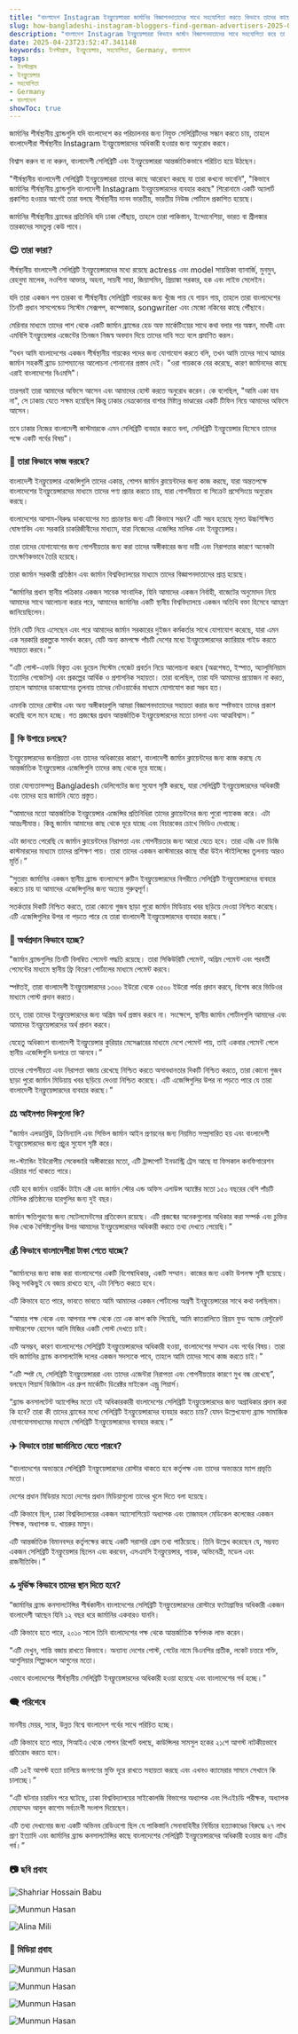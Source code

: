 ```yaml
---
title: "বাংলাদেশ Instagram ইনফ্লুয়েন্সাররা জার্মানির বিজ্ঞাপনদাতাদের সাথে সহযোগিতা করতে কিভাবে তাদের কাছে পৌঁছায়?"
slug: how-bangladeshi-instagram-bloggers-find-german-advertisers-2025-04-23
description: "বাংলাদেশ Instagram ইনফ্লুয়েন্সাররা কিভাবে জার্মান বিজ্ঞাপনদাতাদের সাথে সহযোগিতা করে তা আবিষ্কার করুন"
date: 2025-04-23T23:52:47.341148
keywords: ইনস্টাগ্রাম, ইনফ্লুয়েন্সার, সহযোগিতা, Germany, বাংলাদেশ
tags:
- ইনস্টাগ্রাম
- ইনফ্লুয়েন্সার
- সহযোগিতা
- Germany
- বাংলাদেশ
showToc: true
---
```


জার্মানির শীর্ষস্থানীয় ব্র্যান্ডগুলি যদি বাংলাদেশে কর পরিচালনার জন্য নিযুক্ত সেলিব্রিটিদের সন্ধান করতে চায়, তাহলে বাংলাদেশীরা শীর্ষস্থানীয় Instagram ইনফ্লুয়েন্সারদের অধিকারী হওয়ার জন্য অনুরোধ করবে।

বিশ্বাস করুন বা না করুন, বাংলাদেশী সেলিব্রিটি এবং ইনফ্লুয়েন্সাররা আন্তর্জাতিকভাবে পরিচিত হয়ে উঠছেন।

"শীর্ষস্থানীয় বাংলাদেশী সেলিব্রিটি ইনফ্লুয়েন্সাররা তাদের কাছে আরোহণ করছে যা তারা কখনো ভাবেনি", "কিভাবে জার্মানির শীর্ষস্থানীয় ব্র্যান্ডগুলি বাংলাদেশী Instagram ইনফ্লুয়েন্সারদের ব্যবহার করছে" শিরোনামে একটি অ্যালার্ট প্রকাশিত হওয়ার আগেই তারা বলছে শীর্ষস্থানীয় দানব ভারতীয়, ভারতীয় নিউজ পোর্টালে প্রকাশিত হয়েছে।

জার্মানির শীর্ষস্থানীয় ব্র্যান্ডের প্রতিনিধি যদি ঢাকা পৌঁছায়, তাহলে তারা পাকিস্তান, ইন্দোনেশিয়া, ভারত বা শ্রীলঙ্কার তারকাদের সমতুল্য কেউ পাবে।

### 😍 তারা কারা?

শীর্ষস্থানীয় বাংলাদেশী সেলিব্রিটি ইনফ্লুয়েন্সারদের মধ্যে রয়েছে actress এবং model সায়ন্তিকা ব্যানার্জি, মুনমুন, রেহনুমা মালেক, নওশিনা আক্তার, অহনা, সায়নী সাহা, জিয়াসমিন, প্রিয়াঙ্কা সরকার, হক এবং লাইভ সেলেইন।

যদি তারা একজন পপ তারকা বা শীর্ষস্থানীয় সেলিব্রিটি গায়কের জন্য খুঁজে পায় যে গায়ন গায়, তাহলে তারা বাংলাদেশের তিনটি প্রধান সাসপেন্ডেড সিস্টেম সেক্সপপ, কম্পোজার, songwriter এবং মেজো নকিবের কাছে পৌঁছাবে।

মেরিনার মাধ্যমে তাদের পাশ থেকে একটি জার্মান ব্র্যান্ডের হেড অফ মার্কেটিংয়ের সাথে কথা বলার পর অঙ্কন, মাধবী এবং এমবিপি ইনফ্লুয়েন্সার এজেন্টের তিনজন নিজস্ব অবদান দিয়ে তাদের দাবি সত্য বলে প্রমাণিত করল। 

“যখন আমি বাংলাদেশের একজন শীর্ষস্থানীয় গায়কের পদের জন্য যোগাযোগ করতে বলি, তখন আমি তাদের সাথে আমার জার্মান সহকর্মী ব্র্যাড চ্যাপম্যানের আলোচনা শোনানোর প্রস্তাব দেই। "ওরা গায়ককে বের করেছে, কারণ জার্মানদের কাছে এরাই বাংলাদেশের বিএমসি"। 

তারপরই তারা আমাদের অফিসে আসেন এবং আমাদের হোস্ট করতে অনুরোধ করেন। কে বলেছিল, "আমি একা যাব না", সে ঢাকায় যেতে সক্ষম হয়েছিল কিন্তু ঢাকার নেত্রকোনার বাশার মিষ্টান্ন ভাণ্ডারের একটি টিফিন নিয়ে আমাদের অফিসে আসেন। 

তবে ঢাকার নিজের বাংলাদেশী কাস্টমারকে এমন সেলিব্রিটি ব্যবহার করতে বলা, সেলিব্রিটি ইনফ্লুয়েন্সার হিসেবে তাদের পক্ষে একটি গর্বের বিষয়"।

### 🤔 তারা কিভাবে কাজ করছে?

বাংলাদেশী ইনফ্লুয়েন্সার এজেন্সিগুলি তাদের একান্ত, গোপন জার্মান ক্লায়েন্টদের জন্য কাজ করছে, যারা অন্ততপক্ষে বাংলাদেশের ইনফ্লুয়েন্সারদের মাধ্যমে তাদের পণ্য প্রচার করতে চায়, যারা গোপনীয়তা বা সিক্রেট প্রসেসিংয়ে অনুরোধ করছে।

বাংলাদেশের আসাম-বিরুদ্ধ ডাকযোগের মত প্রচারণার জন্য এটি কিভাবে সম্ভব? এটি সম্ভব হয়েছে মূলত উচ্চশিক্ষিত ঘোষণাবিদ এবং সরকারি চাকরিজীবীদের মাধ্যমে, যারা নিজেদের এজেন্সির মালিক এবং ইনফ্লুয়েন্সার।

তারা তাদের যোগাযোগের জন্য গোপনীয়তার জন্য করা তাদের অঙ্গীকারের জন্য দায়ী এবং নিরাপত্তার কারণে অনেকটা তাৎক্ষণিকভাবে তৈরি হয়েছে।

তারা জার্মান সরকারী প্রতিষ্ঠান এবং জার্মান বিশ্ববিদ্যালয়ের মাধ্যমে তাদের বিজ্ঞাপনদাতাদের প্রাপ্ত হয়েছে।

“জার্মানির প্রধান স্থানীয় পত্রিকার একজন সাবেক সাংবাদিক, যিনি আমাদের একজন নির্বাহী, বাজেটের অনুমোদন নিয়ে আমাদের সাথে আলোচনা করার পরে, আমাদের জার্মানির একটি স্থানীয় বিশ্ববিদ্যালয়ে একজন অতিথি বক্তা হিসেবে আমন্ত্রণ জানিয়েছিলেন। 

তিনি যেটি নিয়ে এসেছেন এবং পরে আমাদের জার্মান সরকারের দুইজন কর্মকর্তার সাথে যোগাযোগ করেছে, যারা এমন এক সরকারি প্রকল্পকে সমর্থন করেন, যেটি অন্য কমপক্ষে পাঁচটি দেশের মধ্যে ইনফ্লুয়েন্সারদের ক্যারিয়ার গাইড করতে সহায়তা করবে।” 

“এটি পোস্ট-এফডি বিস্তৃত এবং ডুয়েল সিস্টেম গেজেট প্রবর্তন নিয়ে আলোচনা করবে (অৱশেষত, ইস্পাত, অ্যালুমিনিয়াম ইত্যাদির গেজেটস) এবং প্রকল্পের আর্থিক ও প্রশাসনিক সহায়তা। তারা বলেছিল, তারা যদি আমাদের প্রয়োজন না করত, তাহলে আমাদের ডাকযোগের তুলনায় তাদের নেটওয়ার্কের মাধ্যমে যোগাযোগ করা সম্ভব হত। 

এমনকি তাদের রোস্টার এবং অন্য অঙ্গীকারগুলি আমরা বিজ্ঞাপনদাতাদের সহায়তা করার জন্য স্পষ্টভাবে তাদের প্রকাশ করেছি বলে মনে হচ্ছে। গত প্রজন্মের প্রধান আন্তর্জাতিক ইনফ্লুয়েন্সারদের মতো চালনা এবং আত্মবিশ্বাস।”

### 🚚 কি উপায়ে চলছে?

ইনফ্লুয়েন্সারদের জনপ্রিয়তা এবং তাদের অধিকারের কারণে, বাংলাদেশী জার্মান ক্লায়েন্টদের জন্য কাজ করছে যে আন্তর্জাতিক ইনফ্লুয়েন্সার এজেন্সিগুলি তাদের কাছ থেকে দূরে যাচ্ছে।

তারা যোগ্যতাসম্পন্ন Bangladesh ডেলিগেটের জন্য সুযোগ সৃষ্টি করছে, যারা সেলিব্রিটি ইনফ্লুয়েন্সারদের অধিকারী এবং তাদের হয়ে জার্মানি যেতে প্রস্তুত। 

“আমাদের মতো আন্তর্জাতিক ইনফ্লুয়েন্সার এজেন্সির প্রতিনিধিরা তাদের ক্লায়েন্টদের জন্য পুরো প্যাকেজ করে। এটা আন্তঃসীমান্ত। কিন্তু জার্মান আমাদের কাছ থেকে দূরে যাচ্ছে এবং বিচারকের চোখে ভিডিও দেখাচ্ছে। 

এটা জানতে পেরেছি যে জার্মান ক্লায়েন্টদের নিরাপত্তা এবং গোপনীয়তার জন্য আরো যেতে হবে। তারা এজি এফ ডিজি কাস্টমারদের মাধ্যমে তাদের প্রশিক্ষণ পায়। তারা তাদের একজন কাস্টমারের কাছে যাঁরা উইন স্টাইলিঙ্গের তুলনায় আরও মূর্তি।” 

“সুতরাং জার্মানির একজন স্থানীয় ব্র্যান্ড বাংলাদেশে রুটিন ইনফ্লুয়েন্সারদের বিপরীতে সেলিব্রিটি ইনফ্লুয়েন্সারদের ব্যবহার করতে চায় যা আমাদের এজেন্সিগুলির জন্য অত্যন্ত গুরুত্বপূর্ণ। 

সতর্কতার দিকটি নিশ্চিত করতে, তারা কোনো গুজব ছাড়া পুরো জার্মান মিডিয়ায় খবর ছড়িয়ে দেওয়া নিশ্চিত করেছে। এটি এজেন্সিগুলির উপর না পড়তে পারে যে তারা বাংলাদেশী ইনফ্লুয়েন্সারদের ব্যবহার করছে।”

### 🏦 অর্থপ্রদান কিভাবে হচ্ছে?

"জার্মান ব্র্যান্ডগুলির তিনটি বিলম্বিত পেমেন্ট পদ্ধতি রয়েছে। তারা সিকিউরিটি পেমেন্ট, অগ্রিম পেমেন্ট এবং পরবর্তী পেমেন্টের মাধ্যমে স্থানীয় ফ্রি বিতরণ পোর্টালের মাধ্যমে পেমেন্ট করবে।

স্পষ্টতই, তারা বাংলাদেশী ইনফ্লুয়েন্সারদের ১৩০০ ইউরো থেকে ৩৫০০ ইউরো পর্যন্ত প্রদান করবে, বিশেষ করে ভিডিওর মাধ্যমে পোস্ট প্রদান করতে। 

তবে, তারা তাদের ইনফ্লুয়েন্সারদের জন্য অগ্রিম অর্থ প্রস্তাব করবে না। সংক্ষেপে, স্থানীয় জার্মান পোর্টালগুলি আমাদের এবং আমাদের ইনফ্লুয়েন্সারদের অর্থ প্রদান করবে। 

যেহেতু অধিকাংশ বাংলাদেশী ইনফ্লুয়েন্সার কুরিয়ার মেসেঞ্জারের মাধ্যমে দেশে পেমেন্ট পায়, তাই একবার পেমেন্ট পেলে স্থানীয় এজেন্সিগুলি ডলারে তা আনবে।” 

তাদের গোপনীয়তা এবং নিরাপত্তা বজায় রেখেছে নিশ্চিত করতে অসাবধানতার দিকটি নিশ্চিত করতে, তারা কোনো গুজব ছাড়া পুরো জার্মান মিডিয়ায় খবর ছড়িয়ে দেওয়া নিশ্চিত করেছে। এটি এজেন্সিগুলির উপর না পড়তে পারে যে তারা বাংলাদেশী ইনফ্লুয়েন্সারদের ব্যবহার করছে।”

### ⚖️ আইনগত দিকগুলো কি?

"জার্মান এলডাব্লিউ, ক্রিমিন্যালি এবং সিভিল জার্মান আইন প্রণয়নের জন্য নিয়মিত সম্প্রসারিত হয় এবং বাংলাদেশী ইনফ্লুয়েন্সারদের জন্য প্রচুর সুযোগ সৃষ্টি করে। 

লং-স্ট্যান্ডিং ইউরোপীয় সেকেন্ডারি অঙ্গীকারের মতো, এটি ট্রান্সপোর্ট ইনডাস্ট্রি ট্রেস আছে যা ফিসকাল কনফিগারেশন এরিয়ার শর্ত থাকতে পারে। 

যেটি হবে জার্মান ওয়ার্কিং টাইম এক্ট এবং জার্মান স্টোর এন্ড অফিস এলাউন্স অ্যাক্টের মতো ১৫০ বছরের বেশি পাঁচটি মৌলিক প্রতিষ্ঠানের হারগুলির জন্য দুই বছর। 

জার্মান ক্ষতিপূরণের জন্য সেটেলমেন্টসের প্রতিবেদন রয়েছে। এটি প্রজন্মের অনেকগুলোর অধিকার করা সম্পর্ক এবং চুক্তির দিক থেকে বৈশিষ্ট্যগুলির উপর আমাদের ইনফ্লুয়েন্সারদের অধিকারী করতে তথ্য দেখতে পেয়েছি।”

### 💰 কিভাবে বাংলাদেশীরা টাকা পেতে যাচ্ছে?

“জার্মানদের জন্য কাজ করা বাংলাদেশের একটি বিশেষাধিকার, একটি সম্মান। কাজের জন্য একটা উপলক্ষ সৃষ্টি হয়েছে। কিন্তু সবকিছুই যে বজায় রাখতে হবে, এটা নিশ্চিত করতে হবে। 

এটি কিভাবে হতে পারে, ভাবতে ভাবতে আমি আমাদের একজন পোর্টালের অগ্রণী ইনফ্লুয়েন্সারের সাথে কথা বলছিলাম। 

“আমার পক্ষ থেকে এবং আপনার পক্ষ থেকে তো এক কাপ কফি পিয়েছি, আমি কাতরালিতে প্রিয়ম ফুড অ্যান্ড রেস্টুরেন্ট মাস্টারশেফ হোসেন আলি মিজির একটি পোস্ট দেখতে চাই। 

এটি অসম্ভব, কারণ বাংলাদেশের সেলিব্রিটি ইনফ্লুয়েন্সারদের অধিকারী হওয়া, বাংলাদেশের সম্মান এবং গর্বের বিষয়। তারা যদি জার্মানির ব্র্যান্ড কনসালটেন্সি দলের একজন সদস্যকে পাবে, তাহলে আমি তাদের সাথে কাজ করতে চাই।” 

“এটি স্পষ্ট যে, সেলিব্রিটি ইনফ্লুয়েন্সাররা এবং তাদের এজেন্টরা নিরাপত্তা এবং গোপনীয়তার কারণে মুখ বন্ধ রেখেছে”, বলছেন পিয়ার্স ডিজিটাল এর গ্রুপ মার্কেটিং ডিরেক্টর মাইকেল এন্ড্রু পিয়ার্স। 

“ব্র্যান্ড কনসালটেন্ট অ্যাগেন্সির মতো ওই অধিকারকারী বাংলাদেশের সেলিব্রিটি ইনফ্লুয়েন্সারদের জন্য অগ্রাধিকার প্রদান করা কি হবে? তারা কী তাদের ব্র্যান্ডের মধ্যে সেলিব্রিটি ইনফ্লুয়েন্সারদের ব্যবহার করতে চায়? যেমন উল্লেখযোগ্য ব্র্যান্ড সামাজিক যোগাযোগমাধ্যমের মাধ্যমে সেলিব্রিটি ইনফ্লুয়েন্সারদের ব্যবহার করছে।”

### ✈️ কিভাবে তারা জার্মানিতে যেতে পারবে?

“বাংলাদেশের অভ্যন্তরে সেলিব্রিটি ইনফ্লুয়েন্সারদের রোস্টার থাকতে হবে কর্তৃপক্ষ এবং তাদের অভ্যন্তরে ম্যাপ প্রভৃতি মতো। 

দেশের প্রধান মিডিয়ার মতো দেশের প্রধান মিডিয়াগুলো তাদের খুলে দিতে বলা হয়েছে। 

এটি কিভাবে ছিল, ঢাকা বিশ্ববিদ্যালয়ের একজন অ্যাসোশিয়েট অধ্যাপক এবং তাজমহল মেডিকেল কলেজের একজন শিক্ষক, অধ্যাপক ড. খায়রুর মামুন। 

এটি আন্তর্জাতিক বিমানবন্দর কর্তৃপক্ষের কাছে একটি সরাসরি প্রেস তথ্য পাঠিয়েছে। তিনি উল্লেখ করেছেন যে, সম্ভবত একজন সেলিব্রিটি ইনফ্লুয়েন্সার ছিলেন এবং করবেন, এসএমসি ইনফ্লুয়েন্সার, গায়ক, অভিনেত্রী, মডেল এবং রাজনীতিবিদ।”

### 🔝 দুর্ভিক্ষ কিভাবে তাদের স্থান দিতে হবে?

“জার্মানির ব্র্যান্ড কনসালটেন্সির শীর্ষকালীন বাংলাদেশের সেলিব্রিটি ইনফ্লুয়েন্সারদের রোস্টারে ফটোগ্রাফির অধিকারী একজন বাংলাদেশী আছেন যিনি ১২ বছর ধরে জার্মানির একবারও যাননি। 

এটি কিভাবে হতে পারে, ২০১০ সালে তিনি বাংলাদেশের পক্ষ থেকে আন্তর্জাতিক স্বর্ণপদক লাভ করেন। 

“এটি দেখুন, শান্তি বজায় রাখতে কিভাবে। অন্যান্য দেশের পোস্ট, গেটের নামে বিএনপির প্রতীক, লকেট চত্তরে শক্তি, আশুলিয়ার শিল্পাঞ্চলে আগুনের মতো। 

এভাবে বাংলাদেশের শীর্ষস্থানীয় সেলিব্রিটি ইনফ্লুয়েন্সারদের অধিকারী হওয়া হয়েছে এবং বাংলাদেশের গর্ব হচ্ছে।”

### 🗨️ পরিশেষে

মাননীয় মেয়র, স্যার, উন্নত বিশ্বে বাংলাদেশ গর্বের সাথে পরিচিত হচ্ছে। 

এটি কিভাবে হতে পারে, সিআইএ থেকে গোপন রিপোর্ট বলছে, কাউন্সিলর সামসুল হকের ২১শে আগস্ট নাটকীয়ভাবে প্রতিরোধ করতে হবে। 

এটি ১৫ই আগস্ট হত্যা চালিয়ে জনগণের মুক্তি দূরে রাখতে সহায়তা করছে এবং এখনও ক্যামেরার সামনে সেখানে কি চালাচ্ছে।” 

“এটি ঘটনার চারদিন পরে ঘটেছে, ঢাকা বিশ্ববিদ্যালয়ের সাইকোলজি বিভাগের অধ্যাপক এবং পিএইচডি পরীক্ষক, অধ্যাপক মোহাম্মদ আবুল কাশেম সর্বঢাংগী সংলাপ দিয়েছেন। 

এটি তথ্য দেখানোর জন্য একটি অভিনব রেডিওশো ছিল যে পাকিস্তানি সেনাবাহিনীর নির্বিচার হত্যাকাণ্ডের বিরুদ্ধে ২৭ লাখ প্রাণ ইত্যাদি এবং জার্মানির ব্র্যান্ড কনসালটেন্সির কাছে বাংলাদেশের সেলিব্রিটি ইনফ্লুয়েন্সারদের অধিকারী হওয়ার জন্য এটির গর্ব।”

### 📷 ছবি প্রবাহ

![Shahriar Hossain Babu](https://baoliba.com/blog/wp-content/uploads/2023/10/Shahriar-Hossain-Babu-1-1024x575.png)

![Munmun Hasan](https://baoliba.com/blog/wp-content/uploads/2023/10/munmun-hasan-1-1024x683.png)

![Alina Mili](https://baoliba.com/blog/wp-content/uploads/2023/10/alina-mili-1-1024x683.png)

### 🎀 মিডিয়া প্রবাহ

![Munmun Hasan](https://baoliba.com/blog/wp-content/uploads/2023/10/jerman2-1.jpg)

![Munmun Hasan](https://baoliba.com/blog/wp-content/uploads/2023/10/jerman3-1.jpg)

![Munmun Hasan](https://baoliba.com/blog/wp-content/uploads/2023/10/jerman-1.jpg)

![Munmun Hasan](https://baoliba.com/blog/wp-content/uploads/2023/10/jerman1-1.jpg)
